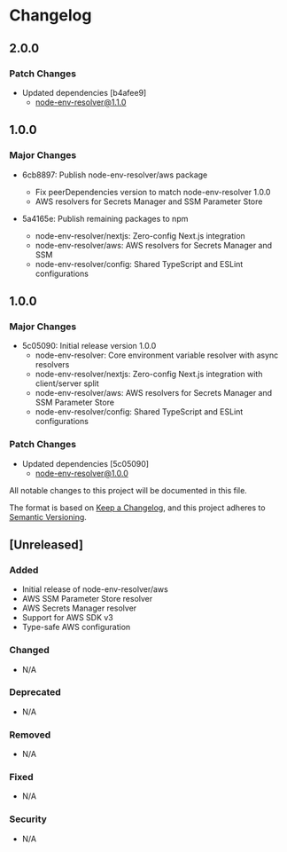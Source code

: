 # Changelog

## 2.0.0

### Patch Changes

- Updated dependencies [b4afee9]
  - node-env-resolver@1.1.0

## 1.0.0

### Major Changes

- 6cb8897: Publish node-env-resolver/aws package
  - Fix peerDependencies version to match node-env-resolver 1.0.0
  - AWS resolvers for Secrets Manager and SSM Parameter Store

- 5a4165e: Publish remaining packages to npm
  - node-env-resolver/nextjs: Zero-config Next.js integration
  - node-env-resolver/aws: AWS resolvers for Secrets Manager and SSM
  - node-env-resolver/config: Shared TypeScript and ESLint configurations

## 1.0.0

### Major Changes

- 5c05090: Initial release version 1.0.0
  - node-env-resolver: Core environment variable resolver with async resolvers
  - node-env-resolver/nextjs: Zero-config Next.js integration with client/server split
  - node-env-resolver/aws: AWS resolvers for Secrets Manager and SSM Parameter Store
  - node-env-resolver/config: Shared TypeScript and ESLint configurations

### Patch Changes

- Updated dependencies [5c05090]
  - node-env-resolver@1.0.0

All notable changes to this project will be documented in this file.

The format is based on [Keep a Changelog](https://keepachangelog.com/en/1.0.0/),
and this project adheres to [Semantic Versioning](https://semver.org/spec/v2.0.0.html).

## [Unreleased]

### Added

- Initial release of node-env-resolver/aws
- AWS SSM Parameter Store resolver
- AWS Secrets Manager resolver
- Support for AWS SDK v3
- Type-safe AWS configuration

### Changed

- N/A

### Deprecated

- N/A

### Removed

- N/A

### Fixed

- N/A

### Security

- N/A
